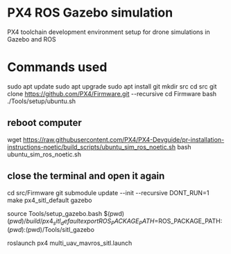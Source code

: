 # PX4 ROS Gazebo simulation

PX4 toolchain development environment setup for drone simulations in Gazebo and ROS


# Commands used 

sudo apt update
sudo apt upgrade
sudo apt install git
mkdir src
cd src
git clone https://github.com/PX4/Firmware.git --recursive
cd Firmware
bash ./Tools/setup/ubuntu.sh

## reboot computer
wget https://raw.githubusercontent.com/PX4/PX4-Devguide/pr-installation-instructions-noetic/build_scripts/ubuntu_sim_ros_noetic.sh
bash ubuntu_sim_ros_noetic.sh

## close the terminal and open it again
cd src/Firmware
git submodule update --init --recursive
DONT_RUN=1 make px4_sitl_default gazebo

source Tools/setup_gazebo.bash $(pwd) $(pwd)/build/px4_sitl_default
export ROS_PACKAGE_PATH=$ROS_PACKAGE_PATH:$(pwd):$(pwd)/Tools/sitl_gazebo

roslaunch px4 multi_uav_mavros_sitl.launch
